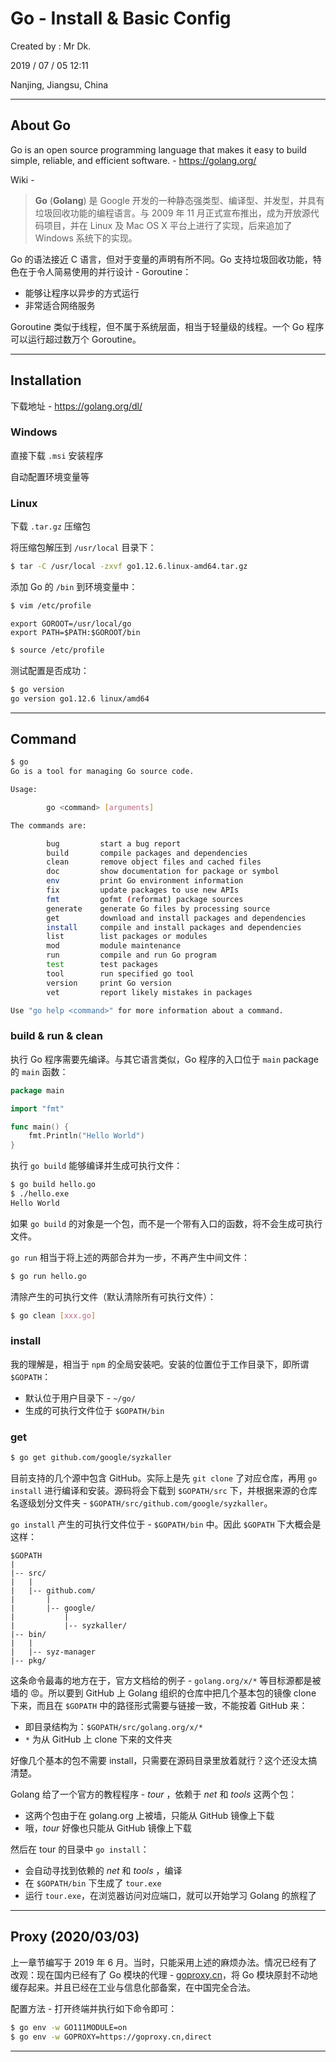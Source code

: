 # Go - Install & Basic Config

Created by : Mr Dk.

2019 / 07 / 05 12:11

Nanjing, Jiangsu, China

---

## About Go

Go is an open source programming language that makes it easy to build simple, reliable, and efficient software. - https://golang.org/

Wiki - 

> __Go__ (__Golang__) 是 Google 开发的一种静态强类型、编译型、并发型，并具有垃圾回收功能的编程语言。与 2009 年 11 月正式宣布推出，成为开放源代码项目，并在 Linux 及 Mac OS X 平台上进行了实现，后来追加了 Windows 系统下的实现。

Go 的语法接近 C 语言，但对于变量的声明有所不同。Go 支持垃圾回收功能，特色在于令人简易使用的并行设计 - Goroutine：

* 能够让程序以异步的方式运行
* 非常适合网络服务

Goroutine 类似于线程，但不属于系统层面，相当于轻量级的线程。一个 Go 程序可以运行超过数万个 Goroutine。

---

## Installation

下载地址 - https://golang.org/dl/

### Windows

直接下载 `.msi` 安装程序

自动配置环境变量等

### Linux

下载 `.tar.gz` 压缩包

将压缩包解压到 `/usr/local` 目录下：

```bash
$ tar -C /usr/local -zxvf go1.12.6.linux-amd64.tar.gz
```

添加 Go 的 `/bin` 到环境变量中：

```bash
$ vim /etc/profile
```

```
export GOROOT=/usr/local/go
export PATH=$PATH:$GOROOT/bin
```

```bash
$ source /etc/profile
```

测试配置是否成功：

```bash
$ go version
go version go1.12.6 linux/amd64
```

---

## Command

```bash
$ go
Go is a tool for managing Go source code.

Usage:

        go <command> [arguments]

The commands are:

        bug         start a bug report
        build       compile packages and dependencies
        clean       remove object files and cached files
        doc         show documentation for package or symbol
        env         print Go environment information
        fix         update packages to use new APIs
        fmt         gofmt (reformat) package sources
        generate    generate Go files by processing source
        get         download and install packages and dependencies
        install     compile and install packages and dependencies
        list        list packages or modules
        mod         module maintenance
        run         compile and run Go program
        test        test packages
        tool        run specified go tool
        version     print Go version
        vet         report likely mistakes in packages

Use "go help <command>" for more information about a command.
```

### build & run & clean

执行 Go 程序需要先编译。与其它语言类似，Go 程序的入口位于 `main` package 的 `main` 函数：

```go
package main

import "fmt"

func main() {
    fmt.Println("Hello World")
}
```

执行 `go build` 能够编译并生成可执行文件：

```bash
$ go build hello.go
$ ./hello.exe
Hello World
```

如果 `go build` 的对象是一个包，而不是一个带有入口的函数，将不会生成可执行文件。

`go run` 相当于将上述的两部合并为一步，不再产生中间文件：

```bash
$ go run hello.go
```

清除产生的可执行文件（默认清除所有可执行文件）：

```bash
$ go clean [xxx.go]
```

### install

我的理解是，相当于 `npm` 的全局安装吧。安装的位置位于工作目录下，即所谓 `$GOPATH`：

* 默认位于用户目录下 - `~/go/`
* 生成的可执行文件位于 `$GOPATH/bin`

### get

```bash
$ go get github.com/google/syzkaller
```

目前支持的几个源中包含 GitHub。实际上是先 `git clone` 了对应仓库，再用 `go install` 进行编译和安装。源码将会下载到 `$GOPATH/src` 下，并根据来源的仓库名逐级划分文件夹 - `$GOPATH/src/github.com/google/syzkaller`。

`go install` 产生的可执行文件位于 - `$GOPATH/bin` 中。因此 `$GOPATH` 下大概会是这样：

```
$GOPATH
|
|-- src/
|   |
|   |-- github.com/
|       |
|       |-- google/
|           |
|           |-- syzkaller/
|-- bin/
|   |
|   |-- syz-manager
|-- pkg/   
```

这条命令最毒的地方在于，官方文档给的例子 - `golang.org/x/*` 等目标源都是被墙的 😡。所以要到 GitHub 上 Golang 组织的仓库中把几个基本包的镜像 clone 下来，而且在 `$GOPATH` 中的路径形式需要与链接一致，不能按着 GitHub 来：

* 即目录结构为：`$GOPATH/src/golang.org/x/*`
* `*` 为从 GitHub 上 clone 下来的文件夹

好像几个基本的包不需要 install，只需要在源码目录里放着就行？这个还没太搞清楚。

Golang 给了一个官方的教程程序 - _tour_ ，依赖于 _net_ 和 _tools_ 这两个包：

* 这两个包由于在 golang.org 上被墙，只能从 GitHub 镜像上下载
* 哦，_tour_ 好像也只能从 GitHub 镜像上下载

然后在 tour 的目录中 `go install`：

* 会自动寻找到依赖的 _net_ 和 _tools_ ，编译
* 在 `$GOPATH/bin` 下生成了 `tour.exe`
* 运行 `tour.exe`，在浏览器访问对应端口，就可以开始学习 Golang 的旅程了

---

## Proxy (2020/03/03)

上一章节编写于 2019 年 6 月。当时，只能采用上述的麻烦办法。情况已经有了改观：现在国内已经有了 Go 模块的代理 - [goproxy.cn](https://goproxy.cn)，将 Go 模块原封不动地缓存起来。并且已经在工业与信息化部备案，在中国完全合法。

配置方法 - 打开终端并执行如下命令即可：

```bash
$ go env -w GO111MODULE=on
$ go env -w GOPROXY=https://goproxy.cn,direct
```

---

